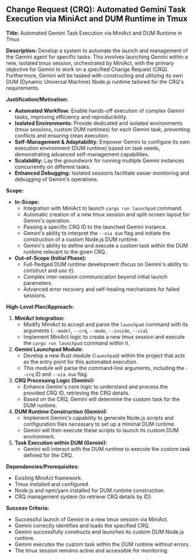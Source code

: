 ## Change Request (CRQ): Automated Gemini Task Execution via MiniAct and DUM Runtime in Tmux

**Title:** Automated Gemini Task Execution via MiniAct and DUM Runtime in Tmux

**Description:**
Develop a system to automate the launch and management of the Gemini agent for specific tasks. This involves launching Gemini within a new, isolated tmux session, orchestrated by MiniAct, with the primary objective for Gemini to work on a specified Change Request (CRQ). Furthermore, Gemini will be tasked with constructing and utilizing its own DUM (Dynamic Universal Machine) Node.js runtime tailored for the CRQ's requirements.

**Justification/Motivation:**
*   **Automated Workflow:** Enable hands-off execution of complex Gemini tasks, improving efficiency and reproducibility.
*   **Isolated Environments:** Provide dedicated and isolated environments (tmux sessions, custom DUM runtimes) for each Gemini task, preventing conflicts and ensuring clean execution.
*   **Self-Management & Adaptability:** Empower Gemini to configure its own execution environment (DUM runtime) based on task needs, demonstrating advanced self-management capabilities.
*   **Scalability:** Lay the groundwork for running multiple Gemini instances concurrently on different tasks.
*   **Enhanced Debugging:** Isolated sessions facilitate easier monitoring and debugging of Gemini's operations.

**Scope:**
*   **In-Scope:**
    *   Integration with MiniAct to launch `cargo run launchpad` command.
    *   Automatic creation of a new tmux session and split-screen layout for Gemini's operation.
    *   Passing a specific CRQ ID to the launched Gemini instance.
    *   Gemini's ability to interpret the `--via dum` flag and initiate the construction of a custom Node.js DUM runtime.
    *   Gemini's ability to define and execute a custom task within the DUM runtime relevant to the given CRQ.
*   **Out-of-Scope (Initial Phase):**
    *   Full-fledged DUM runtime development (focus on Gemini's ability to *construct* and *use* it).
    *   Complex inter-session communication beyond initial launch parameters.
    *   Advanced error recovery and self-healing mechanisms for failed sessions.

**High-Level Plan/Approach:**
1.  **MiniAct Integration:**
    *   Modify MiniAct to accept and parse the `launchpad` command with its arguments (`--model`, `--crq`, `--mode`, `--inside`, `--via`).
    *   Implement MiniAct logic to create a new tmux session and execute the `cargo run launchpad` command within it.
2.  **Gemini Launchpad Module:**
    *   Develop a new Rust module (`launchpad`) within the project that acts as the entry point for this automated execution.
    *   This module will parse the command-line arguments, including the `--crq` ID and `--via dum` flag.
3.  **CRQ Processing Logic (Gemini):**
    *   Enhance Gemini's core logic to understand and process the provided CRQ ID, retrieving the CRQ details.
    *   Based on the CRQ, Gemini will determine the custom task for the DUM runtime.
4.  **DUM Runtime Construction (Gemini):**
    *   Implement Gemini's capability to generate Node.js scripts and configuration files necessary to set up a minimal DUM runtime.
    *   Gemini will then execute these scripts to launch its custom DUM environment.
5.  **Task Execution within DUM (Gemini):**
    *   Gemini will interact with the DUM runtime to execute the custom task defined for the CRQ.

**Dependencies/Prerequisites:**
*   Existing MiniAct framework.
*   Tmux installed and configured.
*   Node.js and npm/yarn installed for DUM runtime construction.
*   CRQ management system (to retrieve CRQ details by ID).

**Success Criteria:**
*   Successful launch of Gemini in a new tmux session via MiniAct.
*   Gemini correctly identifies and loads the specified CRQ.
*   Gemini successfully constructs and launches its custom DUM Node.js runtime.
*   Gemini executes the custom task within the DUM runtime without errors.
*   The tmux session remains active and accessible for monitoring.
